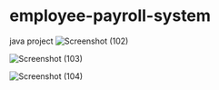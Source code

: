 # employee-payroll-system
java project
 ![Screenshot (102)](https://user-images.githubusercontent.com/94981001/172687326-21c0745a-f7dd-47ff-a1b4-da95d7335926.png)


![Screenshot (103)](https://user-images.githubusercontent.com/94981001/172687471-de5a1a22-da17-4e64-82c6-05497e432bdb.png)

![Screenshot (104)](https://user-images.githubusercontent.com/94981001/172687549-5d3b8d4e-7186-4e72-a541-17c744eadc18.png)

